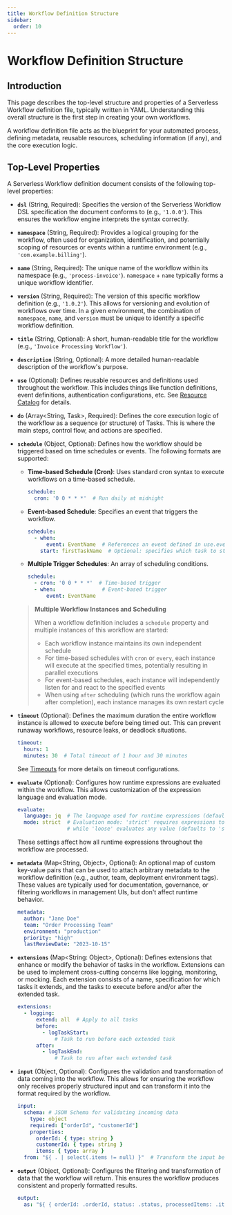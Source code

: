 ```yaml
---
title: Workflow Definition Structure
sidebar:
  order: 10
---
```


# Workflow Definition Structure

## Introduction

This page describes the top-level structure and properties of a Serverless Workflow definition file, typically written
in YAML. Understanding this overall structure is the first step in creating your own workflows.

A workflow definition file acts as the blueprint for your automated process, defining metadata, reusable resources,
scheduling information (if any), and the core execution logic.

## Top-Level Properties

A Serverless Workflow definition document consists of the following top-level properties:

* **`dsl`** (String, Required): Specifies the version of the Serverless Workflow DSL specification the document conforms
  to (e.g., `'1.0.0'`). This ensures the workflow engine interprets the syntax correctly.

* **`namespace`** (String, Required): Provides a logical grouping for the workflow, often used for organization,
  identification, and potentially scoping of resources or events within a runtime environment (e.g.,
  `'com.example.billing'`).

* **`name`** (String, Required): The unique name of the workflow within its namespace (e.g., `'process-invoice'`).
  `namespace` + `name` typically forms a unique workflow identifier.

* **`version`** (String, Required): The version of this specific workflow definition (e.g., `'1.0.2'`). This allows for
  versioning and evolution of workflows over time. In a given environment, the combination of `namespace`, `name`, and `version` must be unique to identify a specific workflow definition.

* **`title`** (String, Optional): A short, human-readable title for the workflow (e.g.,
  `'Invoice Processing Workflow'`).

* **`description`** (String, Optional): A more detailed human-readable description of the workflow's purpose.

* **`use`** (Optional): Defines reusable resources and definitions used throughout the workflow. This includes
  things like function definitions, event definitions, authentication configurations, etc.
  See [Resource Catalog](dsl-resource-catalog.md) for details.

* **`do`** (Array<String, Task>, Required): Defines the core execution logic of the workflow as a sequence (or
  structure)
  of Tasks. This is where the main steps, control flow, and actions are specified.

* **`schedule`** (Object, Optional): Defines how the workflow should be triggered based on time
  schedules or events. The following formats are supported:
    * **Time-based Schedule (Cron)**: Uses standard cron syntax to execute workflows on a time-based schedule.
      ```yaml
      schedule:
        cron: '0 0 * * *'  # Run daily at midnight
      ```
    * **Event-based Schedule**: Specifies an event that triggers the workflow.
      ```yaml
      schedule:
        - when:
            event: EventName  # References an event defined in use.events
          start: firstTaskName  # Optional: specifies which task to start with
      ```
    * **Multiple Trigger Schedules**: An array of scheduling conditions.
      ```yaml
      schedule:
        - cron: '0 0 * * *'  # Time-based trigger
        - when:               # Event-based trigger
            event: EventName
      ```

  > **Multiple Workflow Instances and Scheduling**
  >
  > When a workflow definition includes a `schedule` property and multiple instances of this workflow are started:
  >
  > - Each workflow instance maintains its own independent schedule
  > - For time-based schedules with `cron` or `every`, each instance will execute at the specified times, potentially
      resulting in parallel executions
  > - For event-based schedules, each instance will independently listen for and react to the specified events
  > - When using `after` scheduling (which runs the workflow again after completion), each instance manages its own
      restart cycle
  

* **`timeout`** (Optional): Defines the maximum duration the entire workflow instance is allowed to execute
  before being timed out. This can prevent runaway workflows, resource leaks, or deadlock situations.
  ```yaml
  timeout:
    hours: 1
    minutes: 30  # Total timeout of 1 hour and 30 minutes
  ```
  See [Timeouts](dsl-timeouts.md) for more details on timeout configurations.

* **`evaluate`** (Optional): Configures how runtime expressions are evaluated within the workflow. This allows
  customization of the expression language and evaluation mode.
  ```yaml
  evaluate:
    language: jq  # The language used for runtime expressions (defaults to 'jq')
    mode: strict  # Evaluation mode: 'strict' requires expressions to be enclosed in ${ }, 
                  # while 'loose' evaluates any value (defaults to 'strict')
  ```
  These settings affect how all runtime expressions throughout the workflow are processed.

* **`metadata`** (Map<String, Object>, Optional): An optional map of custom key-value pairs that can be used to attach arbitrary
  metadata to the workflow definition (e.g., author, team, deployment environment tags). These values are typically used
  for documentation, governance, or filtering workflows in management UIs, but don't affect runtime behavior.
  ```yaml
  metadata:
    author: "Jane Doe"
    team: "Order Processing Team"
    environment: "production"
    priority: "high"
    lastReviewDate: "2023-10-15"
  ```

* **`extensions`** (Map<String: Object>, Optional): Defines extensions that enhance or modify the behavior of tasks in
  the
  workflow. Extensions can be used to implement cross-cutting concerns like logging, monitoring, or mocking. Each
  extension consists of a name, specification for which tasks it extends, and the tasks to execute before and/or after
  the extended task.
  ```yaml
  extensions:
    - logging:
        extend: all  # Apply to all tasks
        before:
          - logTaskStart:
              # Task to run before each extended task
        after:
          - logTaskEnd:
              # Task to run after each extended task
  ```

* **`input`** (Object, Optional): Configures the validation and transformation of data coming into the workflow. This
  allows for ensuring the workflow only receives properly structured input and can transform it into the format required
  by the workflow.
  ```yaml
  input:
    schema: # JSON Schema for validating incoming data
      type: object
      required: ["orderId", "customerId"]
      properties:
        orderId: { type: string }
        customerId: { type: string }
        items: { type: array }
    from: "${ . | select(.items != null) }"  # Transform the input before processing
  ```

* **`output`** (Object, Optional): Configures the filtering and transformation of data that the workflow will return.
  This ensures the workflow produces consistent and properly formatted results.
  ```yaml
  output:
    as: "${ { orderId: .orderId, status: .status, processedItems: .items | length } }"
  ```
